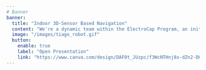 ```yaml
---
# Banner
banner:
  title: "Indoor 3D-Sensor Based Navigation"
  content: "We're a dynamic team within the ElectroCap Program, an initiative from the Department of Electrical and Computer Engineering (DEEC) under the 1st Cycle Integrated Project (PIC1). Focused on improving 2D navigation for autonomous domestic mobile robots, our project involves installing a 3D LiDAR system. "
  image: "/images/tiago_robot.gif"
  button:
    enable: true
    label: "Open Presentation"
    link: "https://www.canva.com/design/DAF0t_JUzpc/f3WcNTHnj8x-dZn2-DHEHw/view?utm_content=DAF0t_JUzpc&utm_campaign=share_your_design&utm_medium=link&utm_source=shareyourdesignpanel"
---
```

